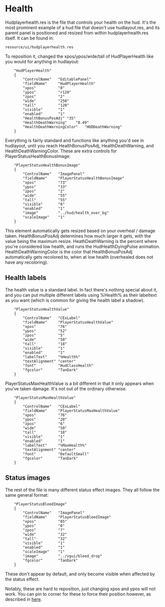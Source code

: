 # Health

Hudplayerhealth.res is the file that controls your health on the hud. It's the most prominent example of a hud file that doesn't use hudlayout.res, and its parent panel is positioned and resized from within hudplayerhealth.res itself. It can be found in:
```
resource/ui/hudplayerhealth.res
```

To reposition it, changed the xpos/ypos/wide/tall of HudPlayerHealth like you would for anything in hudlayout:
```
	"HudPlayerHealth"
	{
		"ControlName"	"EditablePanel"
		"fieldName"		"HudPlayerHealth"
		"xpos"			"0"
		"ypos"			"r120"
		"zpos"			"2"
		"wide"			"250"
		"tall"			"120"
		"visible"		"1"
		"enabled"		"1"	
		"HealthBonusPosAdj"	"35"
		"HealthDeathWarning"	"0.49"
		"HealthDeathWarningColor"	"HUDDeathWarning"
	}
```
Everything is fairly standard and functions like anything you'd see in hudlayout, until you reach HealthBonusPosAdj, HealthDeathWarning, and HealthDeathWarningColor. These are extra controls for PlayerStatusHealthBonusImage:
```
	"PlayerStatusHealthBonusImage"
	{
		"ControlName"	"ImagePanel"
		"fieldName"		"PlayerStatusHealthBonusImage"
		"xpos"			"73"
		"ypos"			"33"
		"zpos"			"2"
		"wide"			"55"
		"tall"			"55"
		"visible"		"0"
		"enabled"		"1"
		"image"			"../hud/health_over_bg"
		"scaleImage"	"1"	
	}
```
This element automatically gets resized based on your overheal / damage taken. HealthBonusPosAdj determines how much larger it gets, with the value being the maximum resize. HeathDeathWarning is the percent where you're considered low health, and runs the HudHealthDyingPulse animation. HealthDeathWarningColor is the color that HealthBonusPosAdj automatically gets recolored to, when at low health (overhealed does not have any recoloring).

## Health labels

The health value is a standard label. In fact there's nothing special about it, and you can put multiple different labels using %Health% as their labeltext as you want (which is common for giving the health label a shadow).
```
	"PlayerStatusHealthValue"
	{
		"ControlName"	"CExLabel"
		"fieldName"		"PlayerStatusHealthValue"
		"xpos"			"76"
		"ypos"			"52"
		"zpos"			"5"
		"wide"			"50"
		"tall"			"18"
		"visible"		"1"
		"enabled"		"1"
		"labelText"		"%Health%"
		"textAlignment"	"center"	
		"font"			"HudClassHealth"
		"fgcolor"		"TanDark"
	}
```

PlayerStatusMaxHealthValue is a bit different in that it only appears when you've taken damage. It's not out of the ordinary otherwise.
```
	"PlayerStatusMaxHealthValue"
	{
		"ControlName"	"CExLabel"
		"fieldName"		"PlayerStatusMaxHealthValue"
		"xpos"			"76"
		"ypos"			"20"
		"zpos"			"6"
		"wide"			"50"
		"tall"			"18"
		"visible"		"1"
		"enabled"		"1"
		"labelText"		"%MaxHealth%"
		"textAlignment"	"center"	
		"font"			"DefaultSmall"
		"fgcolor"		"TanDark"
	}
```

## Status images

The rest of the file is many different status effect images. They all follow the same general format:
```
	"PlayerStatusBleedImage"
	{
		"ControlName"	"ImagePanel"
		"fieldName"		"PlayerStatusBleedImage"
		"xpos"			"85"
		"ypos"			"0"
		"zpos"			"7"
		"wide"			"32"
		"tall"			"32"
		"visible"		"1"
		"enabled"		"1"
		"scaleImage"	"1"	
		"image"			"../vgui/bleed_drop"
		"fgcolor"		"TanDark"
	}
```
These don't appear by default, and only become visible when affected by the status effect.

Notably, these are hard to reposition, just changing xpos and ypos will not work. You can pin to corner for these to force their position however, as described in [here](/1-APPENDIX/Positioning.md#pin-to-corner).